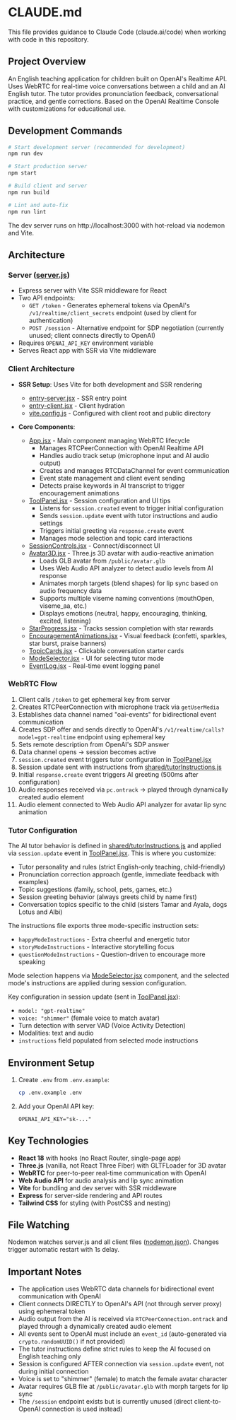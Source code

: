 # CLAUDE.md

This file provides guidance to Claude Code (claude.ai/code) when working with code in this repository.

## Project Overview

An English teaching application for children built on OpenAI's Realtime API. Uses WebRTC for real-time voice conversations between a child and an AI English tutor. The tutor provides pronunciation feedback, conversational practice, and gentle corrections. Based on the OpenAI Realtime Console with customizations for educational use.

## Development Commands

```bash
# Start development server (recommended for development)
npm run dev

# Start production server
npm start

# Build client and server
npm run build

# Lint and auto-fix
npm run lint
```

The dev server runs on http://localhost:3000 with hot-reload via nodemon and Vite.

## Architecture

### Server ([server.js](server.js))
- Express server with Vite SSR middleware for React
- Two API endpoints:
  - `GET /token` - Generates ephemeral tokens via OpenAI's `/v1/realtime/client_secrets` endpoint (used by client for authentication)
  - `POST /session` - Alternative endpoint for SDP negotiation (currently unused; client connects directly to OpenAI)
- Requires `OPENAI_API_KEY` environment variable
- Serves React app with SSR via Vite middleware

### Client Architecture
- **SSR Setup**: Uses Vite for both development and SSR rendering
  - [entry-server.jsx](client/entry-server.jsx) - SSR entry point
  - [entry-client.jsx](client/entry-client.jsx) - Client hydration
  - [vite.config.js](vite.config.js) - Configured with client root and public directory

- **Core Components**:
  - [App.jsx](client/components/App.jsx) - Main component managing WebRTC lifecycle
    - Manages RTCPeerConnection with OpenAI Realtime API
    - Handles audio track setup (microphone input and AI audio output)
    - Creates and manages RTCDataChannel for event communication
    - Event state management and client event sending
    - Detects praise keywords in AI transcript to trigger encouragement animations
  - [ToolPanel.jsx](client/components/ToolPanel.jsx) - Session configuration and UI tips
    - Listens for `session.created` event to trigger initial configuration
    - Sends `session.update` event with tutor instructions and audio settings
    - Triggers initial greeting via `response.create` event
    - Manages mode selection and topic card interactions
  - [SessionControls.jsx](client/components/SessionControls.jsx) - Connect/disconnect UI
  - [Avatar3D.jsx](client/components/Avatar3D.jsx) - Three.js 3D avatar with audio-reactive animation
    - Loads GLB avatar from `/public/avatar.glb`
    - Uses Web Audio API analyzer to detect audio levels from AI response
    - Animates morph targets (blend shapes) for lip sync based on audio frequency data
    - Supports multiple viseme naming conventions (mouthOpen, viseme_aa, etc.)
    - Displays emotions (neutral, happy, encouraging, thinking, excited, listening)
  - [StarProgress.jsx](client/components/StarProgress.jsx) - Tracks session completion with star rewards
  - [EncouragementAnimations.jsx](client/components/EncouragementAnimations.jsx) - Visual feedback (confetti, sparkles, star burst, praise banners)
  - [TopicCards.jsx](client/components/TopicCards.jsx) - Clickable conversation starter cards
  - [ModeSelector.jsx](client/components/ModeSelector.jsx) - UI for selecting tutor mode
  - [EventLog.jsx](client/components/EventLog.jsx) - Real-time event logging panel

### WebRTC Flow
1. Client calls `/token` to get ephemeral key from server
2. Creates RTCPeerConnection with microphone track via `getUserMedia`
3. Establishes data channel named "oai-events" for bidirectional event communication
4. Creates SDP offer and sends directly to OpenAI's `/v1/realtime/calls?model=gpt-realtime` endpoint using ephemeral key
5. Sets remote description from OpenAI's SDP answer
6. Data channel opens → session becomes active
7. `session.created` event triggers tutor configuration in [ToolPanel.jsx](client/components/ToolPanel.jsx)
8. Session update sent with instructions from [shared/tutorInstructions.js](shared/tutorInstructions.js)
9. Initial `response.create` event triggers AI greeting (500ms after configuration)
10. Audio responses received via `pc.ontrack` → played through dynamically created audio element
11. Audio element connected to Web Audio API analyzer for avatar lip sync animation

### Tutor Configuration
The AI tutor behavior is defined in [shared/tutorInstructions.js](shared/tutorInstructions.js) and applied via `session.update` event in [ToolPanel.jsx](client/components/ToolPanel.jsx). This is where you customize:
- Tutor personality and rules (strict English-only teaching, child-friendly)
- Pronunciation correction approach (gentle, immediate feedback with examples)
- Topic suggestions (family, school, pets, games, etc.)
- Session greeting behavior (always greets child by name first)
- Conversation topics specific to the child (sisters Tamar and Ayala, dogs Lotus and Albi)

The instructions file exports three mode-specific instruction sets:
- `happyModeInstructions` - Extra cheerful and energetic tutor
- `storyModeInstructions` - Interactive storytelling focus
- `questionModeInstructions` - Question-driven to encourage more speaking

Mode selection happens via [ModeSelector.jsx](client/components/ModeSelector.jsx) component, and the selected mode's instructions are applied during session configuration.

Key configuration in session update (sent in [ToolPanel.jsx](client/components/ToolPanel.jsx)):
- `model: "gpt-realtime"`
- `voice: "shimmer"` (female voice to match avatar)
- Turn detection with server VAD (Voice Activity Detection)
- Modalities: text and audio
- `instructions` field populated from selected mode instructions

## Environment Setup

1. Create `.env` from `.env.example`:
   ```bash
   cp .env.example .env
   ```

2. Add your OpenAI API key:
   ```
   OPENAI_API_KEY="sk-..."
   ```

## Key Technologies
- **React 18** with hooks (no React Router, single-page app)
- **Three.js** (vanilla, not React Three Fiber) with GLTFLoader for 3D avatar
- **WebRTC** for peer-to-peer real-time communication with OpenAI
- **Web Audio API** for audio analysis and lip sync animation
- **Vite** for bundling and dev server with SSR middleware
- **Express** for server-side rendering and API routes
- **Tailwind CSS** for styling (with PostCSS and nesting)

## File Watching
Nodemon watches server.js and all client files ([nodemon.json](nodemon.json)). Changes trigger automatic restart with 1s delay.

## Important Notes
- The application uses WebRTC data channels for bidirectional event communication with OpenAI
- Client connects DIRECTLY to OpenAI's API (not through server proxy) using ephemeral token
- Audio output from the AI is received via `RTCPeerConnection.ontrack` and played through a dynamically created audio element
- All events sent to OpenAI must include an `event_id` (auto-generated via `crypto.randomUUID()` if not provided)
- The tutor instructions define strict rules to keep the AI focused on English teaching only
- Session is configured AFTER connection via `session.update` event, not during initial connection
- Voice is set to "shimmer" (female) to match the female avatar character
- Avatar requires GLB file at `/public/avatar.glb` with morph targets for lip sync
- The `/session` endpoint exists but is currently unused (direct client-to-OpenAI connection is used instead)
